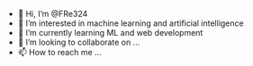 - 👋 Hi, I’m @FRe324
- 👀 I’m interested in machine learning and artificial intelligence
- 🌱 I’m currently learning ML and web development
- 💞️ I’m looking to collaborate on ...
- 📫 How to reach me ...

<!---
FRe324/FRe324 is a ✨ special ✨ repository because its `README.md` (this file) appears on your GitHub profile.
You can click the Preview link to take a look at your changes.
--->

